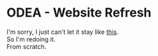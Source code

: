 # ODEA - Website Refresh
I'm sorry, I just can't let it stay like [this](https://www.odea.store).  
So I'm redoing it.  
From scratch.
